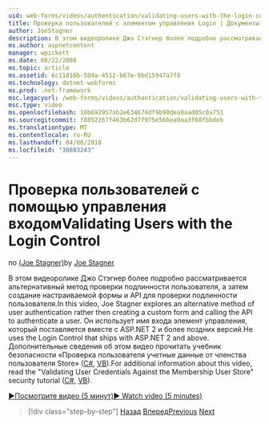 ```yaml
---
uid: web-forms/videos/authentication/validating-users-with-the-login-control
title: Проверка пользователей с элементом управления Login | Документы Microsoft
author: JoeStagner
description: В этом видеоролике Джо Стэгнер более подробно рассматривается альтернативный метод проверки подлинности пользователя, а затем создание настраиваемой формы и вызов API для проверки подлинности для использования...
ms.author: aspnetcontent
manager: wpickett
ms.date: 08/22/2008
ms.topic: article
ms.assetid: 6c11816b-504a-4512-b67e-9bd15947a7f8
ms.technology: dotnet-webforms
ms.prod: .net-framework
msc.legacyurl: /web-forms/videos/authentication/validating-users-with-the-login-control
msc.type: video
ms.openlocfilehash: 10b692957ab2e634674df9b90dea0aad05c0a751
ms.sourcegitcommit: f8852267f463b62d7f975e56bea9aa3f68fbbdeb
ms.translationtype: MT
ms.contentlocale: ru-RU
ms.lasthandoff: 04/06/2018
ms.locfileid: "30883243"
---
```

<a name="validating-users-with-the-login-control"></a><span data-ttu-id="daab2-103">Проверка пользователей с помощью управления входом</span><span class="sxs-lookup"><span data-stu-id="daab2-103">Validating Users with the Login Control</span></span>
====================
<span data-ttu-id="daab2-104">по [(Joe Stagner)](https://github.com/JoeStagner)</span><span class="sxs-lookup"><span data-stu-id="daab2-104">by [Joe Stagner](https://github.com/JoeStagner)</span></span>

<span data-ttu-id="daab2-105">В этом видеоролике Джо Стэгнер более подробно рассматривается альтернативный метод проверки подлинности пользователя, а затем создание настраиваемой формы и API для проверки подлинности пользователя.</span><span class="sxs-lookup"><span data-stu-id="daab2-105">In this video, Joe Stagner explores an alternative method of user authentication rather then creating a custom form and calling the API to authenticate a user.</span></span> <span data-ttu-id="daab2-106">Он использует имя входа элемент управления, который поставляется вместе с ASP.NET 2 и более поздних версий.</span><span class="sxs-lookup"><span data-stu-id="daab2-106">He uses the Login Control that ships with ASP.NET 2 and above.</span></span> <span data-ttu-id="daab2-107">Дополнительные сведения об этом видео прочитать учебник безопасности «Проверка пользователя учетные данные от членства пользователя Store» ([C#](../../overview/older-versions-security/membership/validating-user-credentials-against-the-membership-user-store-cs.md), [VB](../../overview/older-versions-security/membership/validating-user-credentials-against-the-membership-user-store-vb.md)).</span><span class="sxs-lookup"><span data-stu-id="daab2-107">For additional information about this video, read the "Validating User Credentials Against the Membership User Store" security tutorial ([C#](../../overview/older-versions-security/membership/validating-user-credentials-against-the-membership-user-store-cs.md), [VB](../../overview/older-versions-security/membership/validating-user-credentials-against-the-membership-user-store-vb.md)).</span></span>

[<span data-ttu-id="daab2-108">&#9654;Посмотрите видео (5 минут)</span><span class="sxs-lookup"><span data-stu-id="daab2-108">&#9654; Watch video (5 minutes)</span></span>](https://channel9.msdn.com/Blogs/ASP-NET-Site-Videos/validating-users-with-the-login-control)

> [!div class="step-by-step"]
> <span data-ttu-id="daab2-109">[Назад](validating-users-manually.md)
> [Вперед](adding-users-to-your-membership-system.md)</span><span class="sxs-lookup"><span data-stu-id="daab2-109">[Previous](validating-users-manually.md)
[Next](adding-users-to-your-membership-system.md)</span></span>
